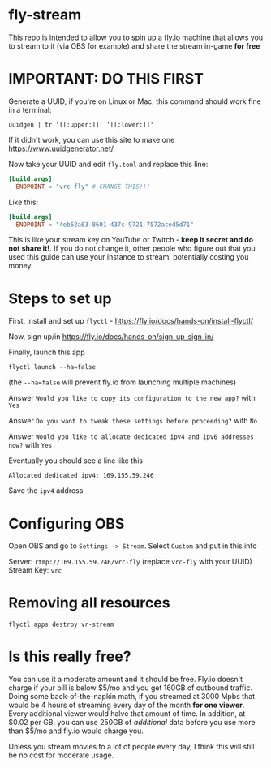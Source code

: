 # fly-stream

This repo is intended to allow you to spin up a fly.io machine that allows you
to stream to it (via OBS for example) and share the stream in-game **for free**

# IMPORTANT: DO THIS FIRST

Generate a UUID, if you're on Linux or Mac, this command should work fine in a
terminal:

`uuidgen | tr '[[:upper:]]' '[[:lower:]]'`

If it didn't work, you can use this site to make one
https://www.uuidgenerator.net/

Now take your UUID and edit `fly.toml` and replace this line:

```toml
[build.args]
  ENDPOINT = "vrc-fly" # CHANGE THIS!!!
```

Like this:

```toml
[build.args]
  ENDPOINT = "4eb62a63-8601-437c-9721-7572aced5d71"
```

This is like your stream key on YouTube or Twitch -
**keep it secret and do not share it!**. If you do not change it, other people
who figure out that you used this guide can use your instance to stream,
potentially costing you money.

# Steps to set up

First, install and set up `flyctl` - https://fly.io/docs/hands-on/install-flyctl/

Now, sign up/in https://fly.io/docs/hands-on/sign-up-sign-in/

Finally, launch this app

`flyctl launch --ha=false`

(the `--ha=false` will prevent fly.io from launching multiple machines)

Answer `Would you like to copy its configuration to the new app?` with `Yes`

Answer `Do you want to tweak these settings before proceeding?` with `No`

Answer `Would you like to allocate dedicated ipv4 and ipv6 addresses now?` with `Yes`

Eventually you should see a line like this

```
Allocated dedicated ipv4: 169.155.59.246
```

Save the `ipv4` address

# Configuring OBS

Open OBS and go to `Settings -> Stream`. Select `Custom` and put in this info

Server: `rtmp://169.155.59.246/vrc-fly` (replace `vrc-fly` with your UUID)
Stream Key: `vrc`

# Removing all resources

`flyctl apps destroy vr-stream`

# Is this really free?

You can use it a moderate amount and it should be free. Fly.io doesn't charge
if your bill is below $5/mo and you get 160GB of outbound traffic. Doing some
back-of-the-napkin math, if you streamed at 3000 Mpbs that would be
4 hours of streaming every day of the month **for one viewer**. Every additional
viewer would halve that amount of time. In addition, at $0.02 per GB, you can
use 250GB of _additional_ data before you use more than $5/mo and fly.io would
charge you.

Unless you stream movies to a lot of people every day, I think this will still
be no cost for moderate usage.
